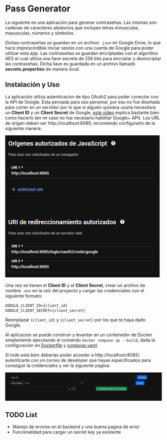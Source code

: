 # Pass Generator

La siguiente es una aplicación para generar contraseñas. Las mismas son cadenas de caracteres aleatorios que
incluyen letras minusculas, mayusculas, números y simbolos. 

Dichas contraseñas se guardan en un archivo `.json` en Google Drive, lo que hace imprescindible iniciar sesión
con una cuenta de Google para poder utilizar esta app. Las contraseñas se guardan encriptadas con el algoritmo
AES el cual utiliza una llave secreta de 256 bits para encriptar y desincriptar las contraseñas. Dicha llave es
guardada en un archivo llamado **secrets.properties** de manera local.

## Instalación y Uso
La aplicación utiliza autenticacion de tipo OAuth2 para poder conectar con la API de Google. Esta pensada
para uso personal, por eso no fue diseñada para correr en un servidor por lo que si alguien quisiera usarla
necesitara un **Client ID** y un **Client Secret** de Google, [este video](https://www.youtube.com/watch?v=ex3FW_40izU)
explica bastante bien como hacerlo (en mi caso no fue necesario habilitar Google+ API). 
Los URL de origen deben ser http://localhost:8085, recomiendo configurarlo de la siguiente manera:

![](./docs/origin-url.png)

Una vez se tienen el **Client ID** y el **Client Secret**, crear un archivo de nombre `.env` en la raíz del proyecto
y cargar las credenciales con el siguiente formato:
```
GOOGLE_CLIENT_ID={client_id}
GOOGLE_CLIENT_SECRET={client_secret}
```
Reemplazar `{client_id}` y `{client_secret}` por los que te haya dado Google.

Al aplicacion se puede construir y levantar en un contenedor de Docker simplemente ejecutando el comando `docker compose up --build`,
dada la configuración en [Dockerfile](./Dockerfile) y [compose.yaml](compose.yaml).

Si todo esta bien deberias poder acceder a http://localhost:8085/ autenticarte con un correo de developer que hayas
especificados para conseguir la credenciales y ver la siguiente pagina: 

![](./docs/ui.png)


## TODO List
* Manejo de errores en el backend y una buena pagina de error
* Funcionalidad para cargar un secret key ya existente
